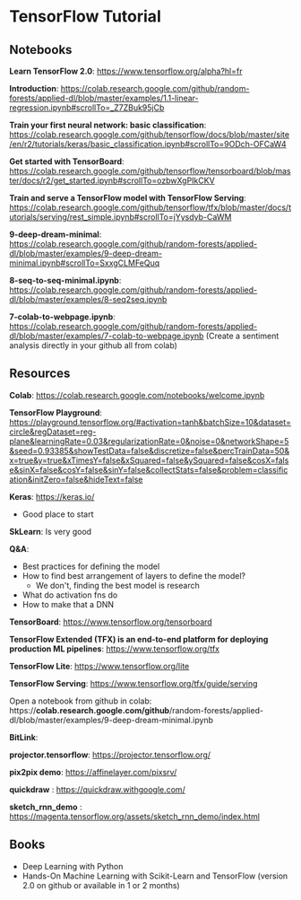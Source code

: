 # TensorFlow Tutorial

## Notebooks

**Learn TensorFlow 2.0**: https://www.tensorflow.org/alpha?hl=fr

**Introduction**: https://colab.research.google.com/github/random-forests/applied-dl/blob/master/examples/1.1-linear-regression.ipynb#scrollTo=_Z7ZBuk95jCb

**Train your first neural network: basic classification**: https://colab.research.google.com/github/tensorflow/docs/blob/master/site/en/r2/tutorials/keras/basic_classification.ipynb#scrollTo=9ODch-OFCaW4

**Get started with TensorBoard**: https://colab.research.google.com/github/tensorflow/tensorboard/blob/master/docs/r2/get_started.ipynb#scrollTo=ozbwXgPIkCKV

**Train and serve a TensorFlow model with TensorFlow Serving**: https://colab.research.google.com/github/tensorflow/tfx/blob/master/docs/tutorials/serving/rest_simple.ipynb#scrollTo=jYysdyb-CaWM

**9-deep-dream-minimal**: https://colab.research.google.com/github/random-forests/applied-dl/blob/master/examples/9-deep-dream-minimal.ipynb#scrollTo=SxxgCLMFeQuq

**8-seq-to-seq-minimal.ipynb**: https://colab.research.google.com/github/random-forests/applied-dl/blob/master/examples/8-seq2seq.ipynb

**7-colab-to-webpage.ipynb**: https://colab.research.google.com/github/random-forests/applied-dl/blob/master/examples/7-colab-to-webpage.ipynb (Create a sentiment analysis directly in your github all from colab)

## Resources

**Colab**: https://colab.research.google.com/notebooks/welcome.ipynb

**TensorFlow Playground**: https://playground.tensorflow.org/#activation=tanh&batchSize=10&dataset=circle&regDataset=reg-plane&learningRate=0.03&regularizationRate=0&noise=0&networkShape=5&seed=0.93385&showTestData=false&discretize=false&percTrainData=50&x=true&y=true&xTimesY=false&xSquared=false&ySquared=false&cosX=false&sinX=false&cosY=false&sinY=false&collectStats=false&problem=classification&initZero=false&hideText=false

**Keras**: https://keras.io/

- Good place to start

**SkLearn**: Is very good

**Q&A**: 

- Best practices for defining the model
- How to find best arrangement of layers to define the model? 
  - We don't, finding the best model is research   
- What do activation fns do
- How to make that a DNN

**TensorBoard**: https://www.tensorflow.org/tensorboard

**TensorFlow Extended (TFX) is an end-to-end platform for deploying production ML pipelines**: https://www.tensorflow.org/tfx

**TensorFlow Lite**: https://www.tensorflow.org/lite

**TensorFlow Serving**: https://www.tensorflow.org/tfx/guide/serving

Open a notebook from github in colab: 
https://**colab.research.google.com/github**/random-forests/applied-dl/blob/master/examples/9-deep-dream-minimal.ipynb

**BitLink**:

**projector.tensorflow**: https://projector.tensorflow.org/

**pix2pix demo**: https://affinelayer.com/pixsrv/

**quickdraw** : https://quickdraw.withgoogle.com/

**sketch_rnn_demo** : https://magenta.tensorflow.org/assets/sketch_rnn_demo/index.html

## Books

- Deep Learning with Python
- Hands-On Machine Learning with Scikit-Learn and TensorFlow (version 2.0 on github or available in 1 or 2 months)